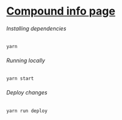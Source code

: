 # [Compound info page](https://papercliplabs.github.io/compound-info/)

###### Installing dependencies
```bash
yarn
```

###### Running locally
```bash
yarn start
```

###### Deploy changes
```bash
yarn run deploy
```

